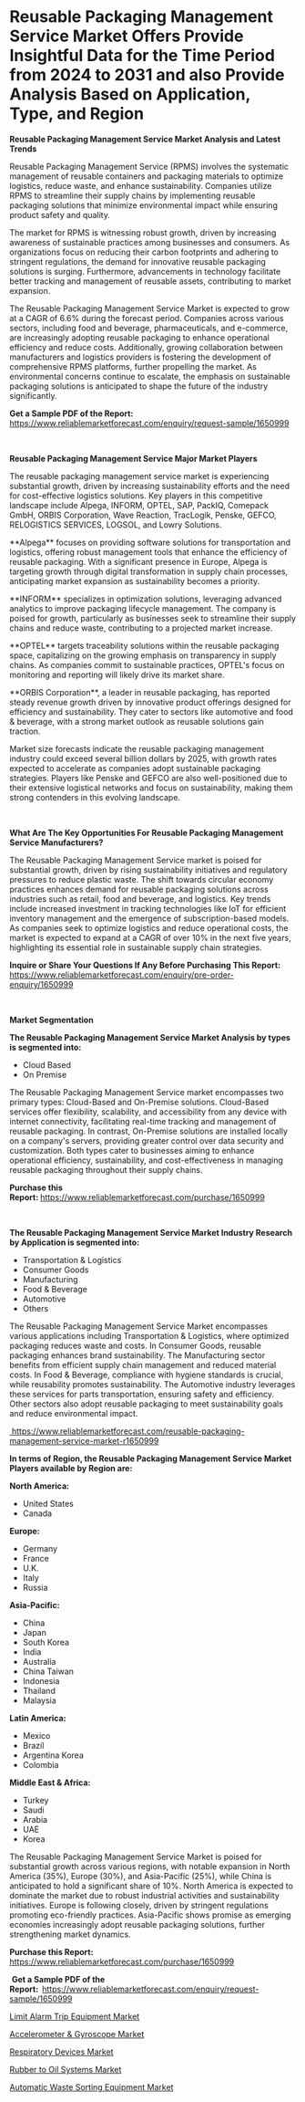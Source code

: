 <p><h1>Reusable Packaging Management Service Market Offers Provide Insightful Data for the Time Period from 2024 to 2031 and also Provide Analysis Based on Application, Type, and Region</h1></p><p><strong>Reusable Packaging Management Service Market Analysis and Latest Trends</strong></p>
<p><p>Reusable Packaging Management Service (RPMS) involves the systematic management of reusable containers and packaging materials to optimize logistics, reduce waste, and enhance sustainability. Companies utilize RPMS to streamline their supply chains by implementing reusable packaging solutions that minimize environmental impact while ensuring product safety and quality. </p><p>The market for RPMS is witnessing robust growth, driven by increasing awareness of sustainable practices among businesses and consumers. As organizations focus on reducing their carbon footprints and adhering to stringent regulations, the demand for innovative reusable packaging solutions is surging. Furthermore, advancements in technology facilitate better tracking and management of reusable assets, contributing to market expansion.</p><p>The Reusable Packaging Management Service Market is expected to grow at a CAGR of 6.6% during the forecast period. Companies across various sectors, including food and beverage, pharmaceuticals, and e-commerce, are increasingly adopting reusable packaging to enhance operational efficiency and reduce costs. Additionally, growing collaboration between manufacturers and logistics providers is fostering the development of comprehensive RPMS platforms, further propelling the market. As environmental concerns continue to escalate, the emphasis on sustainable packaging solutions is anticipated to shape the future of the industry significantly.</p></p>
<p><strong>Get a Sample PDF of the Report:&nbsp;</strong> <a href="https://www.reliablemarketforecast.com/enquiry/request-sample/1650999?utm_campaign=1110&utm_medium=2&utm_source=Github&utm_content=ia&utm_term=12102024&utm_id=reusable-packaging-management-service">https://www.reliablemarketforecast.com/enquiry/request-sample/1650999</a></p>
<p>&nbsp;</p>
<p><strong>Reusable Packaging Management Service Major Market Players</strong></p>
<p><p>The reusable packaging management service market is experiencing substantial growth, driven by increasing sustainability efforts and the need for cost-effective logistics solutions. Key players in this competitive landscape include Alpega, INFORM, OPTEL, SAP, PackIQ, Comepack GmbH, ORBIS Corporation, Wave Reaction, TracLogik, Penske, GEFCO, RELOGISTICS SERVICES, LOGSOL, and Lowry Solutions.</p><p>**Alpega** focuses on providing software solutions for transportation and logistics, offering robust management tools that enhance the efficiency of reusable packaging. With a significant presence in Europe, Alpega is targeting growth through digital transformation in supply chain processes, anticipating market expansion as sustainability becomes a priority.</p><p>**INFORM** specializes in optimization solutions, leveraging advanced analytics to improve packaging lifecycle management. The company is poised for growth, particularly as businesses seek to streamline their supply chains and reduce waste, contributing to a projected market increase.</p><p>**OPTEL** targets traceability solutions within the reusable packaging space, capitalizing on the growing emphasis on transparency in supply chains. As companies commit to sustainable practices, OPTEL's focus on monitoring and reporting will likely drive its market share.</p><p>**ORBIS Corporation**, a leader in reusable packaging, has reported steady revenue growth driven by innovative product offerings designed for efficiency and sustainability. They cater to sectors like automotive and food & beverage, with a strong market outlook as reusable solutions gain traction.</p><p>Market size forecasts indicate the reusable packaging management industry could exceed several billion dollars by 2025, with growth rates expected to accelerate as companies adopt sustainable packaging strategies. Players like Penske and GEFCO are also well-positioned due to their extensive logistical networks and focus on sustainability, making them strong contenders in this evolving landscape.</p></p>
<p>&nbsp;</p>
<p><strong>What Are The Key Opportunities For Reusable Packaging Management Service Manufacturers?</strong></p>
<p><p>The Reusable Packaging Management Service market is poised for substantial growth, driven by rising sustainability initiatives and regulatory pressures to reduce plastic waste. The shift towards circular economy practices enhances demand for reusable packaging solutions across industries such as retail, food and beverage, and logistics. Key trends include increased investment in tracking technologies like IoT for efficient inventory management and the emergence of subscription-based models. As companies seek to optimize logistics and reduce operational costs, the market is expected to expand at a CAGR of over 10% in the next five years, highlighting its essential role in sustainable supply chain strategies.</p></p>
<p><strong>Inquire or Share Your Questions If Any Before Purchasing This Report:</strong> <a href="https://www.reliablemarketforecast.com/enquiry/pre-order-enquiry/1650999?utm_campaign=1110&utm_medium=2&utm_source=Github&utm_content=ia&utm_term=12102024&utm_id=reusable-packaging-management-service">https://www.reliablemarketforecast.com/enquiry/pre-order-enquiry/1650999</a></p>
<p>&nbsp;</p>
<p><strong>Market Segmentation</strong></p>
<p><strong>The Reusable Packaging Management Service Market Analysis by types is segmented into:</strong></p>
<p><ul><li>Cloud Based</li><li>On Premise</li></ul></p>
<p><p>The Reusable Packaging Management Service market encompasses two primary types: Cloud-Based and On-Premise solutions. Cloud-Based services offer flexibility, scalability, and accessibility from any device with internet connectivity, facilitating real-time tracking and management of reusable packaging. In contrast, On-Premise solutions are installed locally on a company's servers, providing greater control over data security and customization. Both types cater to businesses aiming to enhance operational efficiency, sustainability, and cost-effectiveness in managing reusable packaging throughout their supply chains.</p></p>
<p><strong>Purchase this Report:&nbsp;</strong><a href="https://www.reliablemarketforecast.com/purchase/1650999?utm_campaign=1110&utm_medium=2&utm_source=Github&utm_content=ia&utm_term=12102024&utm_id=reusable-packaging-management-service">https://www.reliablemarketforecast.com/purchase/1650999</a></p>
<p>&nbsp;</p>
<p><strong>The Reusable Packaging Management Service Market Industry Research by Application is segmented into:</strong></p>
<p><ul><li>Transportation & Logistics</li><li>Consumer Goods</li><li>Manufacturing</li><li>Food & Beverage</li><li>Automotive</li><li>Others</li></ul></p>
<p><p>The Reusable Packaging Management Service Market encompasses various applications including Transportation & Logistics, where optimized packaging reduces waste and costs. In Consumer Goods, reusable packaging enhances brand sustainability. The Manufacturing sector benefits from efficient supply chain management and reduced material costs. In Food & Beverage, compliance with hygiene standards is crucial, while reusability promotes sustainability. The Automotive industry leverages these services for parts transportation, ensuring safety and efficiency. Other sectors also adopt reusable packaging to meet sustainability goals and reduce environmental impact.</p></p>
<p><a href="https://www.reliablemarketforecast.com/reusable-packaging-management-service-market-r1650999?utm_campaign=1110&utm_medium=2&utm_source=Github&utm_content=ia&utm_term=12102024&utm_id=reusable-packaging-management-service">&nbsp;https://www.reliablemarketforecast.com/reusable-packaging-management-service-market-r1650999</a></p>
<p><strong>In terms of Region, the Reusable Packaging Management Service Market Players available by Region are:</strong></p>
<p>
    <p> <strong> North America: </strong>
        <ul>
            <li>United States</li>
            <li>Canada</li>
        </ul>
        </p> 
    <p> <strong> Europe: </strong>
        <ul>
            <li>Germany</li>
            <li>France</li>
            <li>U.K.</li>
            <li>Italy</li>
            <li>Russia</li>
        </ul>
        </p> 
    <p> <strong> Asia-Pacific: </strong>
        <ul>
            <li>China</li>
            <li>Japan</li>
            <li>South Korea</li>
            <li>India</li>
            <li>Australia</li>
            <li>China Taiwan</li>
            <li>Indonesia</li>
            <li>Thailand</li>
            <li>Malaysia</li>
        </ul>
        </p> 
    <p> <strong> Latin America: </strong>
        <ul>
            <li>Mexico</li>
            <li>Brazil</li>
            <li>Argentina Korea</li>
            <li>Colombia</li>
        </ul>
        </p> 
    <p> <strong> Middle East & Africa: </strong>
        <ul>
            <li>Turkey</li>
            <li>Saudi</li>
            <li>Arabia</li>
            <li>UAE</li>
            <li>Korea</li>
        </ul>
    </p>
    </p>
<p><p>The Reusable Packaging Management Service Market is poised for substantial growth across various regions, with notable expansion in North America (35%), Europe (30%), and Asia-Pacific (25%), while China is anticipated to hold a significant share of 10%. North America is expected to dominate the market due to robust industrial activities and sustainability initiatives. Europe is following closely, driven by stringent regulations promoting eco-friendly practices. Asia-Pacific shows promise as emerging economies increasingly adopt reusable packaging solutions, further strengthening market dynamics.</p></p>
<p><strong>Purchase this Report: </strong><a href="https://www.reliablemarketforecast.com/purchase/1650999?utm_campaign=1110&utm_medium=2&utm_source=Github&utm_content=ia&utm_term=12102024&utm_id=reusable-packaging-management-service">https://www.reliablemarketforecast.com/purchase/1650999</a></p>
<p>&nbsp;<strong>Get a Sample PDF of the Report:&nbsp;&nbsp;</strong><a href="https://www.reliablemarketforecast.com/enquiry/request-sample/1650999?utm_campaign=1110&utm_medium=2&utm_source=Github&utm_content=ia&utm_term=12102024&utm_id=reusable-packaging-management-service">https://www.reliablemarketforecast.com/enquiry/request-sample/1650999</a></p>
<p><strong></strong></p>
<p><p><a href="https://www.linkedin.com/pulse/global-limit-alarm-trip-equipment-industry-research-qpede?utm_campaign=1110&utm_medium=2&utm_source=Github&utm_content=ia&utm_term=12102024&utm_id=reusable-packaging-management-service">Limit Alarm Trip Equipment Market</a></p><p><a href="https://github.com/sumonsky0m/Market-Research-Report-List-1/blob/main/accelerometer-gyroscope-market.md?utm_campaign=1110&utm_medium=2&utm_source=Github&utm_content=ia&utm_term=12102024&utm_id=reusable-packaging-management-service">Accelerometer & Gyroscope Market</a></p><p><a href="https://github.com/RogerBennett414/Market-Research-Report-List-1/blob/main/respiratory-devices-market.md?utm_campaign=1110&utm_medium=2&utm_source=Github&utm_content=ia&utm_term=12102024&utm_id=reusable-packaging-management-service">Respiratory Devices Market</a></p><p><a href="https://www.linkedin.com/pulse/strategic-insights-global-rubber-oil-systems-market-trends-2024-miloe?utm_campaign=1110&utm_medium=2&utm_source=Github&utm_content=ia&utm_term=12102024&utm_id=reusable-packaging-management-service">Rubber to Oil Systems Market</a></p><p><a href="https://www.linkedin.com/pulse/market-forecast-global-automatic-waste-sorting-equipment-trends-n92ge?utm_campaign=1110&utm_medium=2&utm_source=Github&utm_content=ia&utm_term=12102024&utm_id=reusable-packaging-management-service">Automatic Waste Sorting Equipment Market</a></p></p>